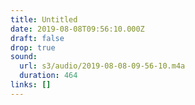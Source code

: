 ```yaml
---
title: Untitled
date: 2019-08-08T09:56:10.000Z
draft: false
drop: true
sound:
  url: s3/audio/2019-08-08-09-56-10.m4a
  duration: 464
links: []
---
```


